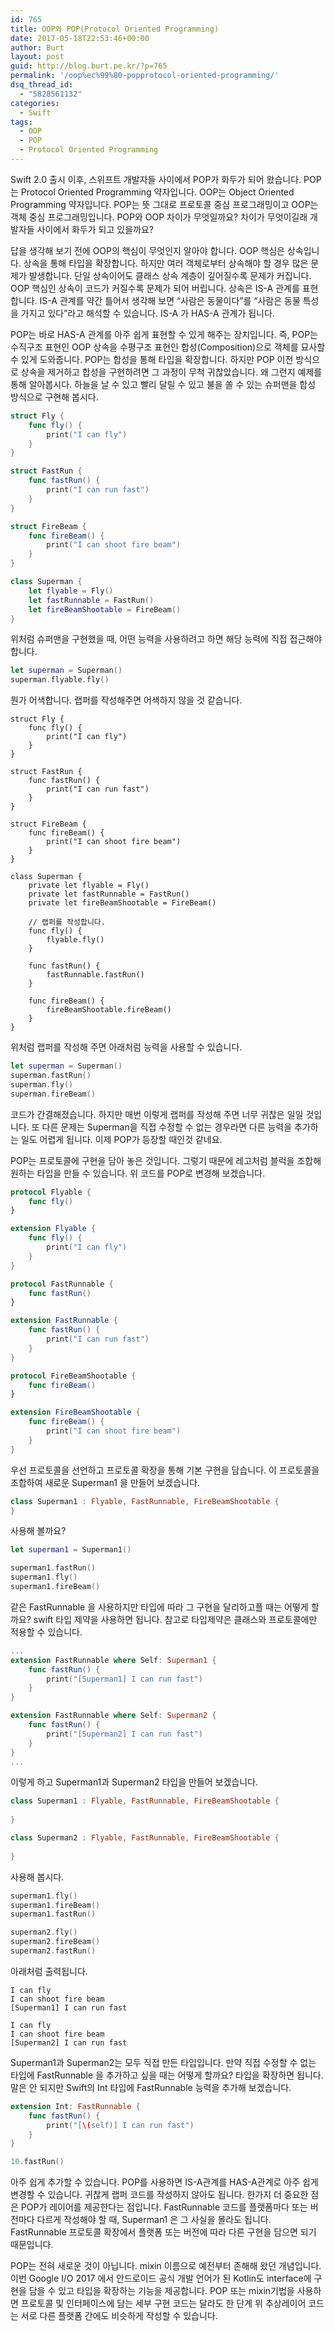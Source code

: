 ```yaml
---
id: 765
title: OOP와 POP(Protocol Oriented Programming)
date: 2017-05-18T22:53:46+00:00
author: Burt
layout: post
guid: http://blog.burt.pe.kr/?p=765
permalink: '/oop%ec%99%80-popprotocol-oriented-programming/'
dsq_thread_id:
  - "5828561132"
categories:
  - Swift
tags:
  - OOP
  - POP
  - Protocol Oriented Programming
---
```

Swift 2.0 출시 이후, 스위프트 개발자들 사이에서 POP가 화두가 되어 왔습니다. POP는 Protocol Oriented Programming 약자입니다. OOP는 Object Oriented Programming 약자입니다. POP는 뜻 그대로 프로토콜 중심 프로그래밍이고 OOP는 객체 중심 프로그래밍입니다. POP와 OOP 차이가 무엇일까요? 차이가 무엇이길래 개발자들 사이에서 화두가 되고 있을까요?

답을 생각해 보기 전에 OOP의 핵심이 무엇인지 알아야 합니다. OOP 핵심은 상속입니다. 상속을 통해 타입을 확장합니다. 하지만 여러 객체로부터 상속해야 할 경우 많은 문제가 발생합니다. 단일 상속이어도 클래스 상속 계층이 깊어질수록 문제가 커집니다. OOP 핵심인 상속이 코드가 커질수록 문제가 되어 버립니다. 상속은 IS-A 관계를 표현합니다. IS-A 관계를 약간 틀어서 생각해 보면 &#8220;사람은 동물이다&#8221;를 &#8220;사람은 동물 특성을 가지고 있다&#8221;라고 해석할 수 있습니다. IS-A 가 HAS-A 관계가 됩니다.

POP는 바로 HAS-A 관계를 아주 쉽게 표현할 수 있게 해주는 장치입니다. 즉, POP는 수직구조 표현인 OOP 상속을 수평구조  표현인 합성(Composition)으로 객체를 묘사할 수 있게 도와줍니다. POP는 합성을 통해 타입을 확장합니다. 하지만 POP 이전 방식으로 상속을 제거하고 합성을 구현하려면 그 과정이 무척 귀찮았습니다. 왜 그런지 예제를 통해 알아봅시다. 하늘을 날 수 있고 빨리 달릴 수 있고 불을 쏠 수 있는 슈퍼맨을 합성 방식으로 구현해 봅시다.

```swift
struct Fly {
    func fly() {
        print("I can fly")
    }
}

struct FastRun {
    func fastRun() {
        print("I can run fast")
    }
}

struct FireBeam {
    func fireBeam() {
        print("I can shoot fire beam")
    }
}

class Superman {
    let flyable = Fly()
    let fastRunnable = FastRun()
    let fireBeamShootable = FireBeam()
}
```

위처럼 슈퍼맨을 구현했을 때, 어떤 능력을 사용하려고 하면 해당 능력에 직접 접근해야 합니다.

```swift
let superman = Superman() 
superman.flyable.fly()
```

뭔가 어색합니다. 랩퍼를 작성해주면 어색하지 않을 것 같습니다.

```
struct Fly {
    func fly() {
        print("I can fly")
    }
}

struct FastRun {
    func fastRun() {
        print("I can run fast")
    }
}

struct FireBeam {
    func fireBeam() {
        print("I can shoot fire beam")
    }
}

class Superman {
    private let flyable = Fly()
    private let fastRunnable = FastRun()
    private let fireBeamShootable = FireBeam()
    
    // 랩퍼를 작성합니다.
    func fly() {
        flyable.fly()
    }
    
    func fastRun() {
        fastRunnable.fastRun()
    }
    
    func fireBeam() {
        fireBeamShootable.fireBeam()
    }
}
```

위처럼 랩퍼를 작성해 주면 아래처럼 능력을 사용할 수 있습니다.

```swift
let superman = Superman()
superman.fastRun()
superman.fly()
superman.fireBeam()
```

코드가 간결해졌습니다. 하지만 매번 이렇게 랩퍼를 작성해 주면 너무 귀찮은 일일 것입니다. 또 다른 문제는 Superman을 직접 수정할 수 없는 경우라면 다른 능력을 추가하는 일도 어렵게 됩니다. 이제 POP가 등장할 때인것 같네요.

POP는 프로토콜에 구현을 담아 놓은 것입니다. 그렇기 때문에 레고처럼 블럭을 조합해 원하는 타입을 만들 수 있습니다. 위 코드를 POP로 변경해 보겠습니다.

```swift
protocol Flyable {
    func fly()
}

extension Flyable {
    func fly() {
        print("I can fly")
    }
}

protocol FastRunnable {
    func fastRun() 
}

extension FastRunnable {
    func fastRun() {
        print("I can run fast")
    }
}

protocol FireBeamShootable {
    func fireBeam()
}

extension FireBeamShootable {
    func fireBeam() {
        print("I can shoot fire beam")
    }
}
```

우선 프로토콜을 선언하고 프로토콜 확장을 통해 기본 구현을 담습니다. 이 프로토콜을 조합하여 새로운 Superman1 을 만들어 보겠습니다.

```swift
class Superman1 : Flyable, FastRunnable, FireBeamShootable {
}
```

사용해 볼까요?

```swift
let superman1 = Superman1()

superman1.fastRun()
superman1.fly()
superman1.fireBeam()
```

같은 FastRunnable 을 사용하지만 타입에 따라 그 구현을 달리하고플 때는 어떻게 할까요? swift 타입 제약을 사용하면 됩니다. 참고로 타입제약은 클래스와 프로토콜에만 적용할 수 있습니다.

```swift
...
extension FastRunnable where Self: Superman1 {
    func fastRun() {
        print("[Superman1] I can run fast")
    }
}

extension FastRunnable where Self: Superman2 {
    func fastRun() {
        print("[Superman2] I can run fast")
    }
}
...
```

이렇게 하고 Superman1과 Superman2 타입을 만들어 보겠습니다.

```swift
class Superman1 : Flyable, FastRunnable, FireBeamShootable {
    
}

class Superman2 : Flyable, FastRunnable, FireBeamShootable {
    
}
```

사용해 봅시다.

```swift
superman1.fly()
superman1.fireBeam()
superman1.fastRun()

superman2.fly()
superman2.fireBeam()
superman2.fastRun()
```

아래처럼 출력됩니다.

```
I can fly
I can shoot fire beam
[Superman1] I can run fast

I can fly
I can shoot fire beam
[Superman2] I can run fast
```

Superman1과 Superman2는 모두 직접 만든 타입입니다. 만약 직접 수정할 수 없는 타입에 FastRunnable 을 추가하고 싶을 때는 어떻게 할까요? 타입을 확장하면 됩니다. 말은 안 되지만 Swift의 Int 타입에 FastRunnable 능력을 추가해 보겠습니다.

```swift
extension Int: FastRunnable {
    func fastRun() {
        print("[\(self)] I can run fast")
    }
}

10.fastRun()
```

아주 쉽게 추가할 수 있습니다. POP를 사용하면 IS-A관계를 HAS-A관계로 아주 쉽게 변경할 수 있습니다. 귀찮게 랩퍼 코드를 작성하지 않아도 됩니다. 한가지 더 중요한 점은 POP가 레이어를 제공한다는 점입니다. FastRunnable 코드를 플랫폼마다 또는 버전마다 다르게 작성해야 할 때, Superman1 은 그 사실을 몰라도 됩니다. FastRunnable 프로토콜 확장에서 플랫폼 또는 버전에 따라 다른 구현을 담으면 되기 때문입니다.

POP는 전혀 새로운 것이 아닙니다. mixin 이름으로 예전부터 존해해 왔던 개념입니다. 이번 Google I/O 2017 에서 안드로이드 공식 개발 언어가 된 Kotlin도 interface에 구현을 담을 수 있고 타입을 확장하는 기능을 제공합니다. POP 또는 mixin기법을 사용하면 프로토콜 및 인터페이스에 담는 세부 구현 코드는 달라도 한 단계 위 추상레이어 코드는 서로 다른 플랫폼 간에도 비슷하게 작성할 수 있습니다.
